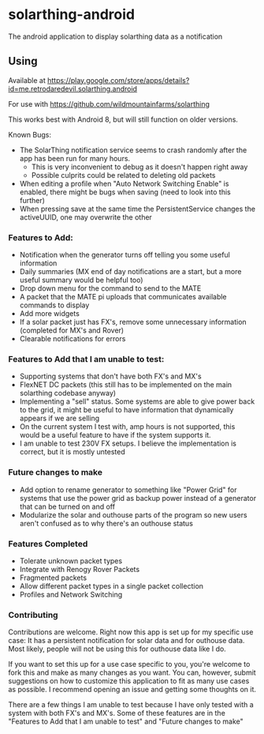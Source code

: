 # solarthing-android
The android application to display solarthing data as a notification

## Using
Available at https://play.google.com/store/apps/details?id=me.retrodaredevil.solarthing.android

For use with https://github.com/wildmountainfarms/solarthing

This works best with Android 8, but will still function on older versions.

Known Bugs:
* The SolarThing notification service seems to crash randomly after the app has been run for many hours.
    * This is very inconvenient to debug as it doesn't happen right away
    * Possible culprits could be related to deleting old packets
* When editing a profile when "Auto Network Switching Enable" is enabled, there might be bugs when saving (need to look into this further)
* When pressing save at the same time the PersistentService changes the activeUUID, one may overwrite the other

### Features to Add:
* Notification when the generator turns off telling you some useful information
* Daily summaries (MX end of day notifications are a start, but a more useful summary would be helpful too)
* Drop down menu for the command to send to the MATE
* A packet that the MATE pi uploads that communicates available commands to display
* Add more widgets
* If a solar packet just has FX's, remove some unnecessary information (completed for MX's and Rover)
* Clearable notifications for errors

### Features to Add that I am unable to test:
* Supporting systems that don't have both FX's and MX's
* FlexNET DC packets (this still has to be implemented on the main solarthing codebase anyway)
* Implementing a "sell" status. Some systems are able to give power back to the grid, it might be useful to have
information that dynamically appears if we are selling
* On the current system I test with, amp hours is not supported, this would be a useful feature to have if the system supports it.
* I am unable to test 230V FX setups. I believe the implementation is correct, but it is mostly untested

### Future changes to make
* Add option to rename generator to something like "Power Grid" for systems that use
the power grid as backup power instead of a generator that can be turned on and off
* Modularize the solar and outhouse parts of the program so new users aren't confused as to why there's an
outhouse status

### Features Completed
* Tolerate unknown packet types
* Integrate with Renogy Rover Packets
* Fragmented packets
* Allow different packet types in a single packet collection
* Profiles and Network Switching

### Contributing
Contributions are welcome. Right now this app is set up for my specific use case:
It has a persistent notification for solar data and for outhouse data. Most likely,
people will not be using this for outhouse data like I do. 

If you want to set this up for a use case specific to you, 
you're welcome to fork this and make as many changes as you want.
You can, however, submit suggestions on how to customize this application to fit
as many use cases as possible. I recommend opening an issue and getting some thoughts on it.

There are a few things I am unable to test because I have only tested with a system with both FX's and MX's.
Some of these features are in the "Features to Add that I am unable to test" and "Future changes to make"
